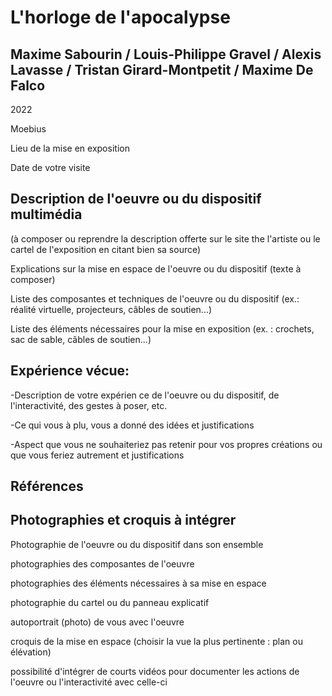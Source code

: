 # L'horloge de l'apocalypse

## Maxime Sabourin / Louis-Philippe Gravel / Alexis Lavasse / Tristan Girard-Montpetit / Maxime De Falco

2022

Moebius

Lieu de la mise en exposition

Date de votre visite

## Description de l'oeuvre ou du dispositif multimédia
(à composer ou reprendre la description offerte sur le site the l'artiste ou le cartel de l'exposition en citant bien sa source)

Explications sur la mise en espace de l'oeuvre ou du dispositif (texte à composer)

Liste des composantes et techniques de l'oeuvre ou du dispositif (ex.: réalité virtuelle, projecteurs, câbles de soutien...)

Liste des éléments nécessaires pour la mise en exposition (ex. : crochets, sac de sable, câbles de soutien...)

## Expérience vécue:
-Description de votre expérien ce de l'oeuvre ou du dispositif, de l'interactivité, des gestes à poser, etc.

-Ce qui vous à plu, vous a donné des idées et justifications

-Aspect que vous ne souhaiteriez pas retenir pour vos propres créations ou que vous feriez autrement et justifications

## Références

## Photographies et croquis à intégrer
Photographie de l'oeuvre ou du dispositif dans son ensemble

photographies des composantes de l'oeuvre

photographies des éléments nécessaires à sa mise en espace

photographie du cartel ou du panneau explicatif

autoportrait (photo) de vous avec l'oeuvre

croquis de la mise en espace (choisir la vue la plus pertinente : plan ou élévation)

possibilité d'intégrer de courts vidéos pour documenter les actions de l'oeuvre ou l'interactivité avec celle-ci
